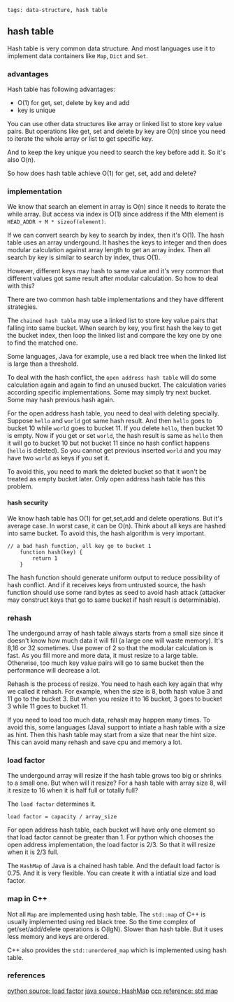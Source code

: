 ```metadata
tags: data-structure, hash table
```

## hash table

Hash table is very common data structure. And most languages use it to implement data
 containers like `Map`, `Dict` and `Set`.

### advantages
Hash table has following advantages:

- O(1) for get, set, delete by key and add
- key is unique

You can use other data structures like array or linked list to store key value pairs.
But operations like get, set and delete by key are O(n) since you need to iterate the
 whole array or list to get specific key.

And to keep the key unique you need to search the key before add it. So it's also O(n).

So how does hash table achieve O(1) for get, set, add and delete?

### implementation
We know that search an element in array is O(n) since it needs to iterate the while array.
 But access via index is O(1) since address if the Mth element is `HEAD_ADDR + M * sizeof(element)`.

If we can convert search by key to search by index, then it's O(1). The hash table uses
 an array undergound. It hashes the keys to integer and then does modular calculation against
 array length to get an array index. Then all search by key is similar to search by index,
 thus O(1).

However, different keys may hash to same value and it's very common that different values got
 same result after modular calculation. So how to deal with this?

There are two common hash table implementations and they have different strategies.

The `chained hash table` may use a linked list to store key value pairs that falling into same
 bucket. When search by key, you first hash the key to get the bucket index, then loop the
 linked list and compare the key one by one to find the matched one.

Some languages, Java for example, use a red black tree when the linked list is large than a
 threshold.

To deal with the hash conflict, the `open address hash table` will do some calculation again
 and again to find an unused bucket. The calculation varies according specific implementations.
Some may simply try next bucket. Some may hash previous hash again.

For the open address hash table, you need to deal with deleting specially. Suppose `hello` and
 `world` got same hash result. And then `hello` goes to bucket 10 while `world` goes to bucket
 11. If you delete `hello`, then bucket 10 is empty. Now if you get or set `world`, the hash
  result is same as `hello` then it will go to bucket 10 but not bucket 11 since no hash
  conflict happens (`hello` is deleted). So you cannot get previous inserted `world` and you
  may have two `world` as keys if you set it.

To avoid this, you need to mark the deleted bucket so that it won't be treated as empty
 bucket later. Only open address hash table has this problem.

#### hash security
We know hash table has O(1) for get,set,add and delete operations. But it's average case.
 In worst case, it can be O(n). Think about all keys are hashed into same bucket. To avoid
 this, the hash algorithm is very important.

```
// a bad hash function, all key go to bucket 1
    function hash(key) {
        return 1
    }
```

The hash function should generate uniform output to reduce possibility of hash conflict.
And if it receives keys from untrusted source, the hash function should use some rand bytes
 as seed to avoid hash attack (attacker may construct keys that go to same bucket if hash
 result is determinable).

### rehash
The undergound array of hash table always starts from a small size since it doesn't know
 how much data it will fill (a large one will waste memory). It's 8,16 or 32 sometimes.
 Use power of 2 so that the modular calculation is fast. As you fill more and more data,
 it must resize to a large table. Otherwise, too much key value pairs will go to same
 bucket then the performance will decrease a lot.

Rehash is the process of resize. You need to hash each key again that why we called it
 rehash. For example, when the size is 8, both hash value 3 and 11 go to the bucket 3.
 But when you resize it to 16 bucket, 3 goes to bucket 3 while 11 goes to bucket 11.

If you need to load too much data, rehash may happen many times. To avoid this, some
 languages (Java) support to intiate a hash table with a size as hint. Then this hash
 table may start from a size that near the hint size. This can avoid many rehash and save
 cpu and memory a lot.

### load factor
The undergound array will resize if the hash table grows too big or shrinks to a small
 one. But when will it resize? For a hash table with array size 8, will it resize to 16
 when it is half full or totally full?

The `load factor` determines it.

    load factor = capacity / array_size

For open address hash table, each bucket will have only one element so that load factor
 cannot be greater than 1. For python which chooses the open address implementation, the
 load factor is 2/3. So that it will resize when it is 2/3 full.

The `HashMap` of Java is a chained hash table. And the default load factor is 0.75. And
 it is very flexible. You can create it with a intiatial size and load factor.

### map in C++
Not all `Map` are implemented using hash table. The `std::map` of C++ is usually implemented
 using red black tree. So the time complex of get/set/add/delete operations is O(lgN).
 Slower than hash table. But it uses less memory and keys are ordered.

C++ also provides the `std::unordered_map` which is implemented using hash table.


### references
[python source: load factor](https://github.com/python/cpython/blob/master/Objects/dictobject.c#L402)
[java source: HashMap](https://github.com/openjdk/jdk/blob/master/src/java.base/share/classes/java/util/HashMap.java#L249)
[ccp reference: std map](https://en.cppreference.com/w/cpp/container/map)
